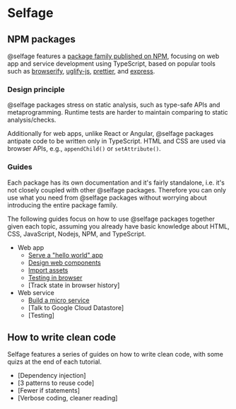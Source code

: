 # Selfage

## NPM packages

@selfage features a [package family published on NPM](https://www.npmjs.com/search?q=%40selfage), focusing on web app and service development using TypeScript, based on popular tools such as [browserify](https://www.npmjs.com/package/browserify), [uglify-js](https://www.npmjs.com/package/uglify-js), [prettier](https://www.npmjs.com/package/prettier), and [express](https://www.npmjs.com/package/express).

### Design principle

@selfage packages stress on static analysis, such as type-safe APIs and metaprogramming. Runtime tests are harder to maintain comparing to static analysis/checks.

Additionally for web apps, unlike React or Angular, @selfage packages antipate code to be written only in TypeScript. HTML and CSS are used via browser APIs, e.g., `appendChild()` or `setAttribute()`.

### Guides

Each package has its own documentation and it's fairly standalone, i.e. it's not closely coupled with other @selfage packages. Therefore you can only use what you need from @selfage packages without worrying about introducing the entire package family.

The following guides focus on how to use @selfage packages together given each topic, assuming you already have basic knowledge about HTML, CSS, JavaScript, Nodejs, NPM, and TypeScript.

* Web app
  * [Serve a "hello world" app](/serve_web_app)
  * [Design web components](/design_web_components)
  * [Import assets](/import_assets)
  * [Testing in browser](/testing_in_browser)
  * [Track state in browser history]
* Web service
  * [Build a micro service](/build_micro_service)
  * [Talk to Google Cloud Datastore]
  * [Testing]

## How to write clean code

Selfage features a series of guides on how to write clean code, with some quizs at the end of each tutorial.

* [Dependency injection]
* [3 patterns to reuse code]
* [Fewer if statements]
* [Verbose coding, cleaner reading]
